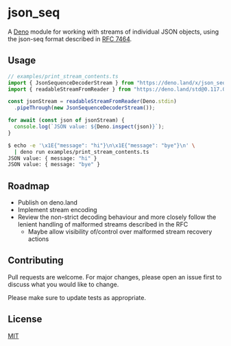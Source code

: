 # json_seq

A [Deno] module for working with streams of individual JSON objects, using the
json-seq format described in [RFC 7464].

[Deno]: https://deno.land/
[RFC 7464]: https://datatracker.ietf.org/doc/html/rfc7464

## Usage

```ts
// examples/print_stream_contents.ts
import { JsonSequenceDecoderStream } from "https://deno.land/x/json_seq@v0.1.0/mod.ts";
import { readableStreamFromReader } from "https://deno.land/std@0.117.0/streams/conversion.ts";

const jsonStream = readableStreamFromReader(Deno.stdin)
  .pipeThrough(new JsonSequenceDecoderStream());

for await (const json of jsonStream) {
  console.log(`JSON value: ${Deno.inspect(json)}`);
}
```

```sh
$ echo -e '\x1E{"message": "hi"}\n\x1E{"message": "bye"}\n' \
  | deno run examples/print_stream_contents.ts
JSON value: { message: "hi" }
JSON value: { message: "bye" }
```

## Roadmap

- Publish on deno.land
- Implement stream encoding
- Review the non-strict decoding behaviour and more closely follow the lenient
  handling of malformed streams described in the RFC
  - Maybe allow visibility of/control over malformed stream recovery actions

## Contributing

Pull requests are welcome. For major changes, please open an issue first to
discuss what you would like to change.

Please make sure to update tests as appropriate.

## License

[MIT](https://choosealicense.com/licenses/mit/)
